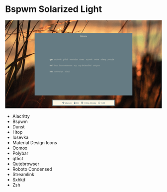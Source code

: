 # Bspwm Solarized Light

<img src="https://github.com/afraidofmusic/bspwmsolarized/blob/master/scrot.png?raw=true">

* Alacritty
* Bspwm
* Dunst
* Htop
* Iosevka
* Material Design Icons
* Oomox
* Polybar
* qt5ct
* Qutebrowser
* Roboto Condensed
* Streamlink
* Sxhkd
* Zsh

